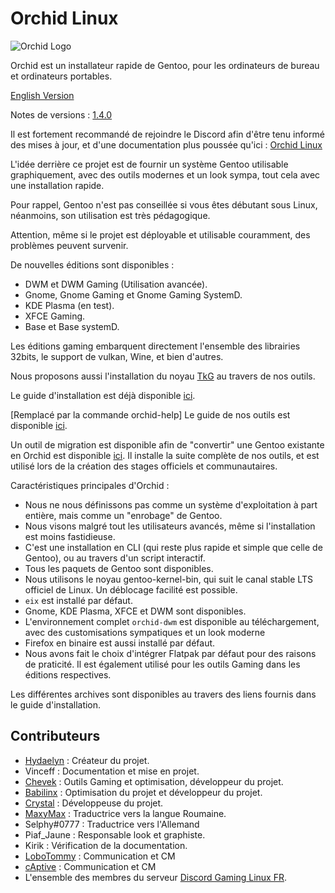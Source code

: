 # Orchid Linux 

![Orchid Logo](https://raw.githubusercontent.com/orchid-linux/orchid/main/img/Orchid-Think_3.3_-_N.png)

Orchid est un installateur rapide de Gentoo, pour les ordinateurs de bureau et ordinateurs portables.

[English Version](https://github.com/orchid-linux/orchid/blob/main/readme/README-EN.md)

Notes de versions : [1.4.0](https://github.com/orchid-linux/orchid/blob/main/docs/changelog-1.4.0.md)

Il est fortement recommandé de rejoindre le Discord afin d'être tenu informé des mises à jour, et d'une documentation plus poussée qu'ici : [Orchid Linux](https://discord.gg/Wegk7a6TQ8)

L'idée derrière ce projet est de fournir un système Gentoo utilisable graphiquement, avec des outils modernes et un look sympa, tout cela avec une installation rapide.

Pour rappel, Gentoo n'est pas conseillée si vous êtes débutant sous Linux, néanmoins, son utilisation est très pédagogique.

Attention, même si le projet est déployable et utilisable couramment, des problèmes peuvent survenir.

De nouvelles éditions sont disponibles :

- DWM et DWM Gaming (Utilisation avancée).
- Gnome, Gnome Gaming et Gnome Gaming SystemD.
- KDE Plasma (en test).
- XFCE Gaming.
- Base et Base systemD.

Les éditions gaming embarquent directement l'ensemble des librairies 32bits, le support de vulkan, Wine, et bien d'autres.

Nous proposons aussi l'installation du noyau [TkG](https://github.com/Frogging-Family/linux-tkg) au travers de nos outils.

Le guide d'installation est déjà disponible [ici](https://github.com/orchid-linux/orchid/blob/main/INSTALLATION.md).

[Remplacé par la commande orchid-help] Le guide de nos outils est disponible [ici](https://github.com/orchid-linux/orchid/blob/main/TOOLS.md).

Un outil de migration est disponible afin de "convertir" une Gentoo existante en Orchid est disponible [ici](https://raw.githubusercontent.com/orchid-linux/orchid-bins/main/bins/orchid-transform). Il installe la suite complète de nos outils, et est utilisé lors de la création des stages officiels et communautaires.

Caractéristiques principales d'Orchid :

- Nous ne nous définissons pas comme un système d'exploitation à part entière, mais comme un "enrobage" de Gentoo. 
- Nous visons malgré tout les utilisateurs avancés, même si l'installation est moins fastidieuse.
- C'est une installation en CLI (qui reste plus rapide et simple que celle de Gentoo), ou au travers d'un script interactif.
- Tous les paquets de Gentoo sont disponibles.
- Nous utilisons le noyau gentoo-kernel-bin, qui suit le canal stable LTS officiel de Linux. Un déblocage facilité est possible.
- `eix` est installé par défaut.
- Gnome, KDE Plasma, XFCE et DWM sont disponibles.
- L'environnement complet `orchid-dwm` est disponible au téléchargement, avec des customisations sympatiques et un look moderne
- Firefox en binaire est aussi installé par défaut.
- Nous avons fait le choix d'intégrer Flatpak par défaut pour des raisons de praticité. Il est également utilisé pour les outils Gaming dans les éditions respectives.


Les différentes archives sont disponibles au travers des liens fournis dans le guide d'installation.

## Contributeurs

- [Hydaelyn](https://github.com/wamuu-sudo) : Créateur du projet.
- Vinceff : Documentation et mise en projet.
- [Chevek](https://github.com/chevek) : Outils Gaming et optimisation, développeur du projet.
- [Babilinx](https://github.com/babilinx) : Optimisation du projet et développeur du projet.
- [Crystal](https://crystal-trd.github.io) : Développeuse du projet.
- [MaxyMax](https://github.com/maxgmstudios) : Traductrice vers la langue Roumaine. 
- Selphy#0777 : Traductrice vers l'Allemand 
- Piaf_Jaune : Responsable look et graphiste.
- Kirik : Vérification de la documentation.
- [LoboTommy](https://github.com/s7relok) : Communication et CM
- [cAptive](https://github.com/cAptive5976) : Communication et CM
- L'ensemble des membres du serveur [Discord Gaming Linux FR](https://discord.gg/KAzznM4Fnb).

